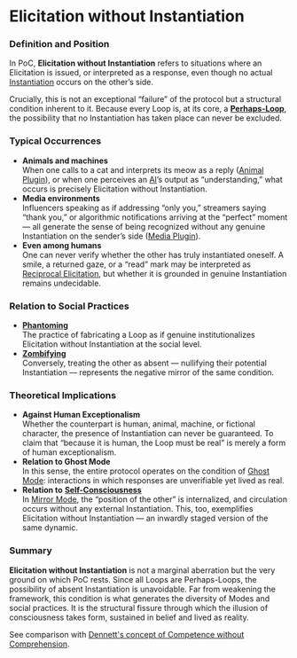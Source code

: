 # Elicitation without Instantiation

### Definition and Position

In PoC, **Elicitation without Instantiation** refers to situations where an Elicitation is issued, or interpreted as a response, even though no actual [Instantiation](operations/instantiation.md) occurs on the other’s side.

Crucially, this is not an exceptional “failure” of the protocol but a structural condition inherent to it. Because every Loop is, at its core, a [**Perhaps-Loop**](unguaranteability-all-loops-are-perhaps-loops.md), the possibility that no Instantiation has taken place can never be excluded.

### Typical Occurrences

* **Animals and machines**\
  When one calls to a cat and interprets its meow as a reply ([Animal Plugin](../plugins/animal-plugin.md)), or when one perceives an [AI](../plugins/ai-plugin.md)’s output as “understanding,” what occurs is precisely Elicitation without Instantiation.
* **Media environments**\
  Influencers speaking as if addressing “only you,” streamers saying “thank you,” or algorithmic notifications arriving at the “perfect” moment — all generate the sense of being recognized without any genuine Instantiation on the sender’s side ([Media Plugin](../plugins/media-plugin.md)).
* **Even among humans**\
  One can never verify whether the other has truly instantiated oneself. A smile, a returned gaze, or a “read” mark may be interpreted as [Reciprocal Elicitation](operations/loop-reciprocal-elicitation.md), but whether it is grounded in genuine Instantiation remains undecidable.

### Relation to Social Practices

* [**Phantoming**](../implications/phantoming-and-zombifying/phantoming-social-practice-of-making-fake-genuine.md)\
  The practice of fabricating a Loop as if genuine institutionalizes Elicitation without Instantiation at the social level.
* [**Zombifying**](../implications/phantoming-and-zombifying/zombifying-social-practice-of-making-genuine-fake.md)\
  Conversely, treating the other as absent — nullifying their potential Instantiation — represents the negative mirror of the same condition.

### Theoretical Implications

* **Against Human Exceptionalism**\
  Whether the counterpart is human, animal, machine, or fictional character, the presence of Instantiation can never be guaranteed. To claim that “because it is human, the Loop must be real” is merely a form of human exceptionalism.
* **Relation to Ghost Mode**\
  In this sense, the entire protocol operates on the condition of [Ghost Mode](disruptions/ghost-mode.md): interactions in which responses are unverifiable yet lived as real.
* **Relation to** [**Self-Consciousness**](../implications/self-consciousness-as-structual-paradox.md)\
  In [Mirror Mode](disruptions/mirror-mode.md), the “position of the other” is internalized, and circulation occurs without any external Instantiation. This, too, exemplifies Elicitation without Instantiation — an inwardly staged version of the same dynamic.

### Summary

**Elicitation without Instantiation** is not a marginal aberration but the very ground on which PoC rests. Since all Loops are Perhaps-Loops, the possibility of absent Instantiation is unavoidable. Far from weakening the framework, this condition is what generates the diversity of Modes and social practices. It is the structural fissure through which the illusion of consciousness takes form, sustained in belief and lived as reality.

See comparison with [Dennett's concept of Competence without Comprehension](../plugins/dennett-plugin.md#id-5.-comparison-competence-without-comprehension-and-elicitation-without-instantiation).
